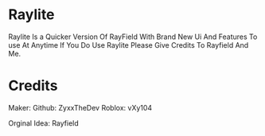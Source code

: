 # Raylite 

Raylite Is a Quicker Version Of RayField With Brand New Ui And Features To use At Anytime If You Do Use Raylite Please Give Credits To Rayfield And Me.



# Credits

Maker: Github: ZyxxTheDev Roblox: vXy104

Orginal Idea: Rayfield
